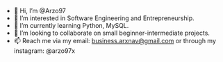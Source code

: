 - 👋 Hi, I’m @Arzo97
- 👀 I’m interested in Software Engineering and Entrepreneurship.
- 🌱 I’m currently learning Python, MySQL.
- 💞️ I’m looking to collaborate on small beginner-intermediate projects.
- 📫 Reach me via my email: business.arxnav@gmail.com or through my instagram: @arzo97x
